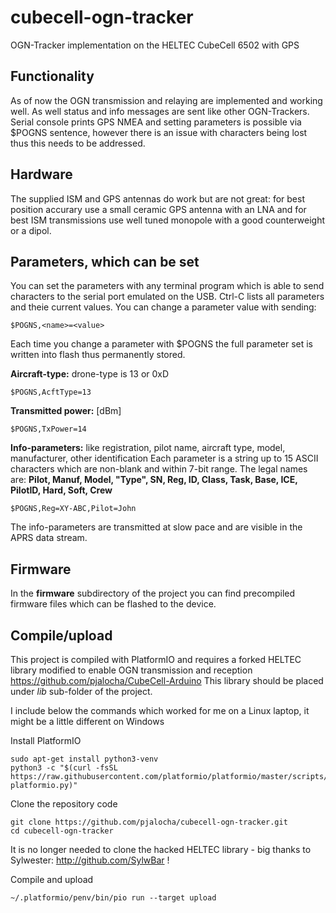 # cubecell-ogn-tracker
OGN-Tracker implementation on the HELTEC CubeCell 6502 with GPS

## Functionality
As of now the OGN transmission and relaying are implemented and working well.
As well status and info messages are sent like other OGN-Trackers.
Serial console prints GPS NMEA and setting parameters is possible via $POGNS sentence,
however there is an issue with characters being lost thus this needs to be addressed.

## Hardware
The supplied ISM and GPS antennas do work but are not great:
for best position accurary use a small ceramic GPS antenna with an LNA
and for best ISM transmissions use well tuned monopole with a good counterweight or a dipol.

## Parameters, which can be set
You can set the parameters with any terminal program which is able to send characters to the serial port emulated on the USB.
Ctrl-C lists all parameters and theie current values.
You can change a parameter value with sending:
```
$POGNS,<name>=<value>
```
Each time you change a parameter with $POGNS the full parameter set is written into flash thus permanently stored.


**Aircraft-type:** drone-type is 13 or 0xD
```
$POGNS,AcftType=13
```

**Transmitted power:** [dBm]
```
$POGNS,TxPower=14
```

**Info-parameters:** like registration, pilot name, aircraft type, model, manufacturer, other identification
Each parameter is a string up to 15 ASCII characters which are non-blank and within 7-bit range.
The legal names are: **Pilot, Manuf, Model, "Type", SN, Reg, ID, Class, Task, Base, ICE, PilotID, Hard, Soft, Crew**
```
$POGNS,Reg=XY-ABC,Pilot=John
```
The info-parameters are transmitted at slow pace and are visible in the APRS data stream.

## Firmware
In the **firmware** subdirectory of the project you can find precompiled firmware files which can be flashed to the device.

## Compile/upload
This project is compiled with PlatformIO and requires a forked HELTEC library
modified to enable OGN transmission and reception https://github.com/pjalocha/CubeCell-Arduino
This library should be placed under <i>lib</i> sub-folder of the project.

I include below the commands which worked for me on a Linux laptop, it might be a little different on Windows

Install PlatformIO
```
sudo apt-get install python3-venv
python3 -c "$(curl -fsSL https://raw.githubusercontent.com/platformio/platformio/master/scripts/get-platformio.py)"
```

Clone the repository code
```
git clone https://github.com/pjalocha/cubecell-ogn-tracker.git
cd cubecell-ogn-tracker
```

It is no longer needed to clone the hacked HELTEC library - big thanks to Sylwester: http://github.com/SylwBar !

Compile and upload
```
~/.platformio/penv/bin/pio run --target upload
```
